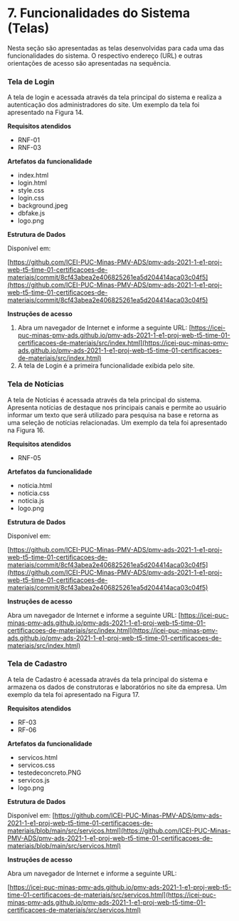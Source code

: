 #
# 7. Funcionalidades do Sistema (Telas)

Nesta seção são apresentadas as telas desenvolvidas para cada uma das funcionalidades do sistema. O respectivo endereço (URL) e outras orientações de acesso são apresentadas na sequência.

### Tela de Login

A tela de login e acessada através da tela principal do sistema e realiza a autenticação dos administradores do site. Um exemplo da tela foi apresentado na Figura 14.

**Requisitos atendidos**

- RNF-01
- RNF-03

**Artefatos da funcionalidade**

- index.html
- login.html
- style.css
- login.css
- background.jpeg
- dbfake.js
- logo.png

**Estrutura de Dados**

Disponível em:

[https://github.com/ICEI-PUC-Minas-PMV-ADS/pmv-ads-2021-1-e1-proj-web-t5-time-01-certificacoes-de-materiais/commit/8cf43abea2e406825261ea5d204414aca03c04f5](https://github.com/ICEI-PUC-Minas-PMV-ADS/pmv-ads-2021-1-e1-proj-web-t5-time-01-certificacoes-de-materiais/commit/8cf43abea2e406825261ea5d204414aca03c04f5)

**Instruções de acesso**

1. Abra um navegador de Internet e informe a seguinte URL: [https://icei-puc-minas-pmv-ads.github.io/pmv-ads-2021-1-e1-proj-web-t5-time-01-certificacoes-de-materiais/src/index.html](https://icei-puc-minas-pmv-ads.github.io/pmv-ads-2021-1-e1-proj-web-t5-time-01-certificacoes-de-materiais/src/index.html)
2. A tela de Login é a primeira funcionalidade exibida pelo site.

### Tela de Notícias

A tela de Notícias é acessada através da tela principal do sistema. Apresenta notícias de destaque nos principais canais e permite ao usuário informar um texto que será utilizado para pesquisa na base e retorna as uma seleção de notícias relacionadas. Um exemplo da tela foi apresentado na Figura 16.

**Requisitos atendidos**

- RNF-05

**Artefatos da funcionalidade**

- noticia.html
- noticia.css
- noticia.js
- logo.png

**Estrutura de Dados**

Disponível em:

[https://github.com/ICEI-PUC-Minas-PMV-ADS/pmv-ads-2021-1-e1-proj-web-t5-time-01-certificacoes-de-materiais/commit/8cf43abea2e406825261ea5d204414aca03c04f5](https://github.com/ICEI-PUC-Minas-PMV-ADS/pmv-ads-2021-1-e1-proj-web-t5-time-01-certificacoes-de-materiais/commit/8cf43abea2e406825261ea5d204414aca03c04f5)

**Instruções de acesso**

Abra um navegador de Internet e informe a seguinte URL: [https://icei-puc-minas-pmv-ads.github.io/pmv-ads-2021-1-e1-proj-web-t5-time-01-certificacoes-de-materiais/src/index.html](https://icei-puc-minas-pmv-ads.github.io/pmv-ads-2021-1-e1-proj-web-t5-time-01-certificacoes-de-materiais/src/index.html)

### Tela de Cadastro

A tela de Cadastro é acessada através da tela principal do sistema e armazena os dados de construtoras e laboratórios no site da empresa. Um exemplo da tela foi apresentado na Figura 17.

**Requisitos atendidos**

- RF-03
- RF-06

**Artefatos da funcionalidade**

- servicos.html
- servicos.css
- testedeconcreto.PNG
- servicos.js
- logo.png

**Estrutura de Dados**

Disponível em: [https://github.com/ICEI-PUC-Minas-PMV-ADS/pmv-ads-2021-1-e1-proj-web-t5-time-01-certificacoes-de-materiais/blob/main/src/servicos.html](https://github.com/ICEI-PUC-Minas-PMV-ADS/pmv-ads-2021-1-e1-proj-web-t5-time-01-certificacoes-de-materiais/blob/main/src/servicos.html)

**Instruções de acesso**

Abra um navegador de Internet e informe a seguinte URL:

[https://icei-puc-minas-pmv-ads.github.io/pmv-ads-2021-1-e1-proj-web-t5-time-01-certificacoes-de-materiais/src/servicos.html](https://icei-puc-minas-pmv-ads.github.io/pmv-ads-2021-1-e1-proj-web-t5-time-01-certificacoes-de-materiais/src/servicos.html)

